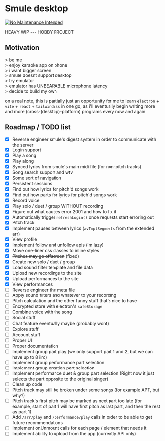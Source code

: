 # Smule desktop

[![No Maintenance Intended](http://unmaintained.tech/badge.svg)](http://unmaintained.tech/)

HEAVY WIP --- HOBBY PROJECT

## Motivation

<p>
> be me <br/>
> enjoy karaoke app on phone <br/>
> i want bigger screen <br/>
> smule doesnt support desktop <br/>
> try emulator <br/>
> emulator has UNBEARABLE microphone latency <br/>
> decide to build my own
</p>

on a real note, this is partially just an opportunity for me to learn `electron` + `vite` + `react` + `tailwindcss` in one go, as i'll eventually begin writing more and more (cross-(desktop)-platform) programs every now and again

## Roadmap / TODO list

- [x] Reverse engineer smule's digest system in order to communicate with the server
- [x] Login support
- [x] Play a song
- [x] Play along
- [x] Synced lyrics from smule's main midi file (for non-pitch tracks)
- [x] Song search support and wtv
- [x] Some sort of navigation
- [x] Persistent sessions
- [x] Find out how lyrics for pitch'd songs work
- [x] Find out how parts for lyrics for pitch'd songs work
- [x] Record voice
- [x] Play solo / duet / group WITHOUT recording
- [x] Figure out what causes error 2001 and how to fix it
- [x] Automatically trigger `refreshLogin()` once requests start erroring out
- [x] Pitch track
- [x] Implement pauses between lyrics (`avTmplSegments` from the extended arr)
- [x] View profile
- [x] Implement follow and unfollow apis (im lazy)
- [x] Move one-liner css classes to inline styles
- [x] ~~Pitches may go offscreen~~ (fixed)
- [x] Create new solo / duet / group
- [x] Load sound filter template and file data
- [x] Upload new recordings to the site
- [x] Upload performances to the site
- [x] View performances
- [ ] Reverse engineer the meta file
- [ ] Apply sound filters and whatever to your recording
- [ ] Pitch calculation and the other funny stuff that's nice to have
- [ ] Encrypted store with electron's `safeStorage`
- [ ] Combine voice with the song
- [ ] Social stuff
- [ ] Chat feature eventually maybe (probably wont)
- [ ] Explore stuff
- [ ] Account stuff
- [ ] Proper UI
- [ ] Proper documentation
- [ ] Implement group part play (we only support part 1 and 2, but we can have up to 8 iirc)
- [ ] Implement group performance part selection
- [ ] Implement group creation part selection
- [ ] Implement performance duet & group part selection (Right now it just selects the part opposite to the original singer)
- [ ] Clean up code
- [ ] Pitch track may still be broken under some songs (for example APT, but why?)
- [ ] Pitch track's first pitch may be marked as next part too late (for example, start of part 1 will have first pitch as last part, and then the rest as part 1)
- [ ] Add `/arr/play` and `/performance/play` calls in order to be able to get future recommendations
- [ ] Implement onUnmount calls for each page / element that needs it
- [ ] Implement ability to upload from the app (currently API only)